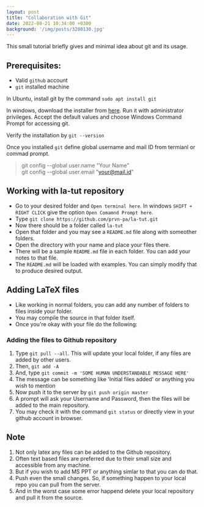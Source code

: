 ```yaml
---
layout: post
title: "Collaboration with Git"
date: 2022-08-21 10:34:00 +0300
background: '/img/posts/3280130.jpg'
---
```


This small tutorial briefly gives and minimal idea about git and its usage.

## Prerequisites:

* Valid `github` account
* `git` installed machine

In Ubuntu, install git by the command `sudo apt install git`

In windows, download the installer from [here](https://gitforwindows.org/). Run it with administrator privileges. Accept the default values and choose Windows Command Prompt for accessing git.

Verify the installation by `git --version`

Once you installed `git` define global username and mail ID from termianl or commad prompt.

> git config --global user.name "Your Name"   
> git config --global user.email "your@mail.id"

## Working with la-tut repository

* Go to your desired folder and `Open terminal here`. In windows `SHIFT + RIGHT CLICK` give the option `Open Comamnd Prompt here`.
* Type `git clone https://github.com/prvn-pa/la-tut.git`
* Now there should be a folder called `la-tut`
* Open that folder and you may see a `README.md` file along with someother folders.
* Open the directory with your name and place your files there.
* There will be a sample `README.md` file in each folder. You can add your notes to that file.
* The `README.md` will be loaded with examples. You can simply modify that to produce desired output.

## Adding LaTeX files

* Like working in normal folders, you can add any number of folders to files inside your folder.
* You may compile the source in that folder itself.
* Once you're okay with your file do the following:

### Adding the files to Github repository

1. Type `git pull --all`. This will update your local folder, if any files are added by other users.
2. Then, `git add -A`
2. And, type `git commit -m 'SOME HUMAN UNDERSTANDABLE MESSAGE HERE'`
3. The message can be something like 'Initial files added' or anything you wish to mention
4. Now push it to the server by `git push origin master`
5. A prompt will ask your Username and Password, then the files will be added to the main repository.
6. You may check it with the command `git status` or directly view in your github account in browser.

## Note

1. Not only latex any files can be added to the Github repository.
2. Often text based files are preferred due to their small size and accessible from any machine.
3. But if you wish to add MS PPT or anything simlar to that you can do that.
4. Push even the small changes. So, if something happen to your local repo you can pull from the server.
5. And in the worst case some error happend delete your local repository and pull it from the source.

